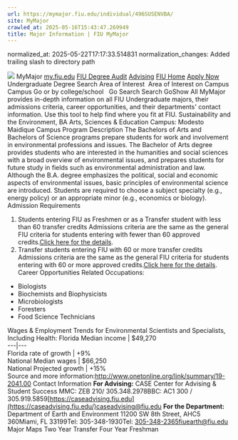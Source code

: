 ```yaml
---
url: https://mymajor.fiu.edu/individual/496SUSENVBA/
site: MyMajor
crawled_at: 2025-05-16T15:43:47.269949
title: Major Information | FIU MyMajor
---
```

normalized_at: 2025-05-22T17:17:33.514831
normalization_changes: Added trailing slash to directory path

![](https://mymajor.fiu.edu/assets/logo-T4VPR2BI.png)
MyMajor
[my.fiu.edu](https://my.fiu.edu/)
[FIU Degree Audit](https://dasa.fiu.edu/all-departments/advising/panther-success-hub/panther-degree-audit/)
[Advising](https://advising.fiu.edu)
[FIU Home](https://www.fiu.edu/)
[Apply Now](https://admissions.fiu.edu/)
Undergraduate Degree Search
Area of Interest
​
Area of Interest
on
Campus
​
Campus
Go
or by college/school
​
​
Go
Search
Search
GoShow All
MyMajor provides in-depth information on all FIU Undergraduate majors, their admissions criteria, career opportunities, and their departments' contact information. Use this tool to help find where you fit at FIU.
Sustainability and the Environment,
BA
Arts, Sciences & Education
Campus:
Modesto Maidique Campus
Program Description
The Bachelors of Arts and Bachelors of Science programs prepare students for work and involvement in environmental professions and issues. The Bachelor of Arts degree provides students who are interested in the humanities and social sciences with a broad overview of environmental issues, and prepares students for future study in fields such as environmental administration and law. Although the B.A. degree emphasizes the political, social and economic aspects of environmental issues, basic principles of environmental science are introduced. Students are required to choose a subject specialty (e.g., energy policy) or an appropriate minor (e.g., economics or biology).
Admission Requirements
1. Students entering FIU as Freshmen or as a Transfer student with less than 60 transfer credits
Admissions criteria are the same as the general FIU criteria for students entering with fewer than 60 approved credits.[Click here for the details](http://admissions.fiu.edu/apply/freshman/).
2. Transfer students entering FIU with 60 or more transfer credits
Admissions criteria are the same as the general FIU criteria for students entering with 60 or more approved credits.[Click here for the details](http://admissions.fiu.edu/apply/transfer/).
Career Opportunities
Related Occupations:
  * Biologists
  * Biochemists and Biophysicists
  * Microbiologists
  * Foresters
  * Food Science Technicians


Wages & Employment Trends for Environmental Scientists and Specialists, Including Health:
Florida Median income | $49,270  
---|---  
Florida rate of growth | +9%  
National Median wages | $66,250  
National Projected growth | +15%  
Source and more information:<http://www.onetonline.org/link/summary/19-2041.00>
Contact Information
**For Advising:**
CASE Center for Advising & Student Success
MMC: ZEB 210/ 305.348.2978BBC: AC1 300 / 305.919.5859[https://caseadvising.fiu.edu](https://caseadvising.fiu.edu/)caseadvising@fiu.edu
**For the Department:**
Department of Earth and Environment
11200 SW 8th Street, AHC5 360Miami, FL 33199Tel: 305-348-1930Tel: 305-348-2365fiuearth@fiu.edu
Major Maps
Two Year Transfer
Four Year Freshman
